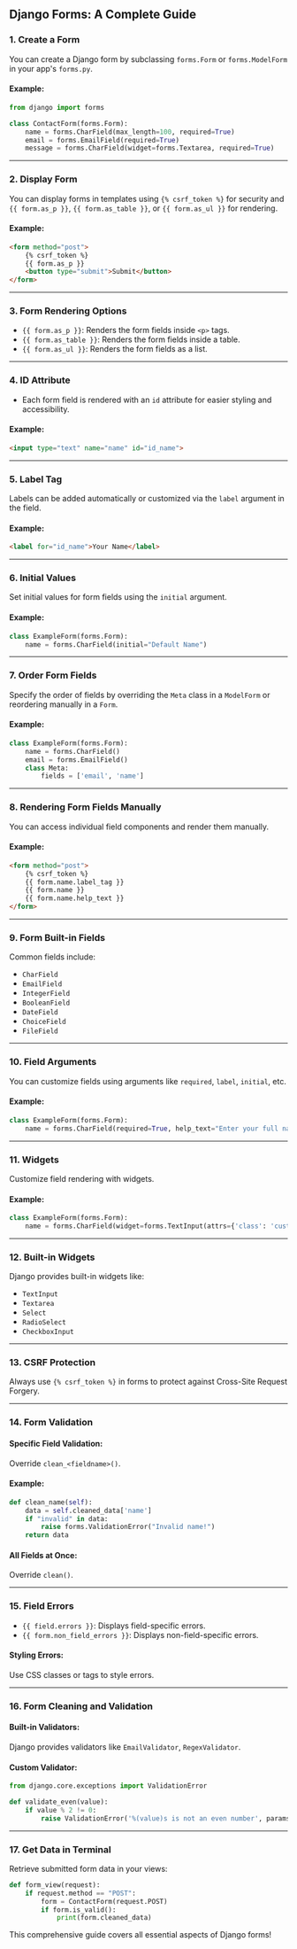 ## Django Forms: A Complete Guide

### 1. **Create a Form**
You can create a Django form by subclassing `forms.Form` or `forms.ModelForm` in your app's `forms.py`.

#### Example:
```python
from django import forms

class ContactForm(forms.Form):
    name = forms.CharField(max_length=100, required=True)
    email = forms.EmailField(required=True)
    message = forms.CharField(widget=forms.Textarea, required=True)
```

---

### 2. **Display Form**
You can display forms in templates using `{% csrf_token %}` for security and `{{ form.as_p }}`, `{{ form.as_table }}`, or `{{ form.as_ul }}` for rendering.

#### Example:
```html
<form method="post">
    {% csrf_token %}
    {{ form.as_p }}
    <button type="submit">Submit</button>
</form>
```

---

### 3. **Form Rendering Options**
- `{{ form.as_p }}`: Renders the form fields inside `<p>` tags.
- `{{ form.as_table }}`: Renders the form fields inside a table.
- `{{ form.as_ul }}`: Renders the form fields as a list.

---

### 4. **ID Attribute**
- Each form field is rendered with an `id` attribute for easier styling and accessibility.

#### Example:
```html
<input type="text" name="name" id="id_name">
```

---

### 5. **Label Tag**
Labels can be added automatically or customized via the `label` argument in the field.

#### Example:
```html
<label for="id_name">Your Name</label>
```

---

### 6. **Initial Values**
Set initial values for form fields using the `initial` argument.

#### Example:
```python
class ExampleForm(forms.Form):
    name = forms.CharField(initial="Default Name")
```

---

### 7. **Order Form Fields**
Specify the order of fields by overriding the `Meta` class in a `ModelForm` or reordering manually in a `Form`.

#### Example:
```python
class ExampleForm(forms.Form):
    name = forms.CharField()
    email = forms.EmailField()
    class Meta:
        fields = ['email', 'name']
```

---

### 8. **Rendering Form Fields Manually**
You can access individual field components and render them manually.

#### Example:
```html
<form method="post">
    {% csrf_token %}
    {{ form.name.label_tag }}
    {{ form.name }}
    {{ form.name.help_text }}
</form>
```

---

### 9. **Form Built-in Fields**
Common fields include:
- `CharField`
- `EmailField`
- `IntegerField`
- `BooleanField`
- `DateField`
- `ChoiceField`
- `FileField`

---

### 10. **Field Arguments**
You can customize fields using arguments like `required`, `label`, `initial`, etc.

#### Example:
```python
class ExampleForm(forms.Form):
    name = forms.CharField(required=True, help_text="Enter your full name.")
```

---

### 11. **Widgets**
Customize field rendering with widgets.

#### Example:
```python
class ExampleForm(forms.Form):
    name = forms.CharField(widget=forms.TextInput(attrs={'class': 'custom-class'}))
```

---

### 12. **Built-in Widgets**
Django provides built-in widgets like:
- `TextInput`
- `Textarea`
- `Select`
- `RadioSelect`
- `CheckboxInput`

---

### 13. **CSRF Protection**
Always use `{% csrf_token %}` in forms to protect against Cross-Site Request Forgery.

---

### 14. **Form Validation**
#### Specific Field Validation:
Override `clean_<fieldname>()`.

#### Example:
```python
def clean_name(self):
    data = self.cleaned_data['name']
    if "invalid" in data:
        raise forms.ValidationError("Invalid name!")
    return data
```

#### All Fields at Once:
Override `clean()`.

---

### 15. **Field Errors**
- `{{ field.errors }}`: Displays field-specific errors.
- `{{ form.non_field_errors }}`: Displays non-field-specific errors.

#### Styling Errors:
Use CSS classes or tags to style errors.

---

### 16. **Form Cleaning and Validation**
#### Built-in Validators:
Django provides validators like `EmailValidator`, `RegexValidator`.

#### Custom Validator:
```python
from django.core.exceptions import ValidationError

def validate_even(value):
    if value % 2 != 0:
        raise ValidationError('%(value)s is not an even number', params={'value': value})
```

---

### 17. **Get Data in Terminal**
Retrieve submitted form data in your views:

```python
def form_view(request):
    if request.method == "POST":
        form = ContactForm(request.POST)
        if form.is_valid():
            print(form.cleaned_data)
```

This comprehensive guide covers all essential aspects of Django forms!